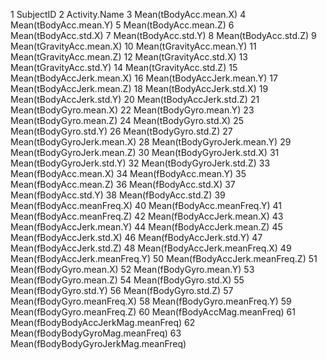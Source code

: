 1 SubjectID
2 Activity.Name
3 Mean(tBodyAcc.mean.X)
4 Mean(tBodyAcc.mean.Y)
5 Mean(tBodyAcc.mean.Z)
6 Mean(tBodyAcc.std.X)
7 Mean(tBodyAcc.std.Y)
8 Mean(tBodyAcc.std.Z)
9 Mean(tGravityAcc.mean.X)
10 Mean(tGravityAcc.mean.Y)
11 Mean(tGravityAcc.mean.Z)
12 Mean(tGravityAcc.std.X)
13 Mean(tGravityAcc.std.Y)
14 Mean(tGravityAcc.std.Z)
15 Mean(tBodyAccJerk.mean.X)
16 Mean(tBodyAccJerk.mean.Y)
17 Mean(tBodyAccJerk.mean.Z)
18 Mean(tBodyAccJerk.std.X)
19 Mean(tBodyAccJerk.std.Y)
20 Mean(tBodyAccJerk.std.Z)
21 Mean(tBodyGyro.mean.X)
22 Mean(tBodyGyro.mean.Y)
23 Mean(tBodyGyro.mean.Z)
24 Mean(tBodyGyro.std.X)
25 Mean(tBodyGyro.std.Y)
26 Mean(tBodyGyro.std.Z)
27 Mean(tBodyGyroJerk.mean.X)
28 Mean(tBodyGyroJerk.mean.Y)
29 Mean(tBodyGyroJerk.mean.Z)
30 Mean(tBodyGyroJerk.std.X)
31 Mean(tBodyGyroJerk.std.Y)
32 Mean(tBodyGyroJerk.std.Z)
33 Mean(fBodyAcc.mean.X)
34 Mean(fBodyAcc.mean.Y)
35 Mean(fBodyAcc.mean.Z)
36 Mean(fBodyAcc.std.X)
37 Mean(fBodyAcc.std.Y)
38 Mean(fBodyAcc.std.Z)
39 Mean(fBodyAcc.meanFreq.X)
40 Mean(fBodyAcc.meanFreq.Y)
41 Mean(fBodyAcc.meanFreq.Z)
42 Mean(fBodyAccJerk.mean.X)
43 Mean(fBodyAccJerk.mean.Y)
44 Mean(fBodyAccJerk.mean.Z)
45 Mean(fBodyAccJerk.std.X)
46 Mean(fBodyAccJerk.std.Y)
47 Mean(fBodyAccJerk.std.Z)
48 Mean(fBodyAccJerk.meanFreq.X)
49 Mean(fBodyAccJerk.meanFreq.Y)
50 Mean(fBodyAccJerk.meanFreq.Z)
51 Mean(fBodyGyro.mean.X)
52 Mean(fBodyGyro.mean.Y)
53 Mean(fBodyGyro.mean.Z)
54 Mean(fBodyGyro.std.X)
55 Mean(fBodyGyro.std.Y)
56 Mean(fBodyGyro.std.Z)
57 Mean(fBodyGyro.meanFreq.X)
58 Mean(fBodyGyro.meanFreq.Y)
59 Mean(fBodyGyro.meanFreq.Z)
60 Mean(fBodyAccMag.meanFreq)
61 Mean(fBodyBodyAccJerkMag.meanFreq)
62 Mean(fBodyBodyGyroMag.meanFreq)
63 Mean(fBodyBodyGyroJerkMag.meanFreq)
